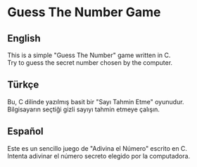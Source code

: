 # Guess The Number Game

## English
This is a simple "Guess The Number" game written in C.  
Try to guess the secret number chosen by the computer.

## Türkçe
Bu, C dilinde yazılmış basit bir "Sayı Tahmin Etme" oyunudur.  
Bilgisayarın seçtiği gizli sayıyı tahmin etmeye çalışın.

## Español
Este es un sencillo juego de "Adivina el Número" escrito en C.  
Intenta adivinar el número secreto elegido por la computadora.
